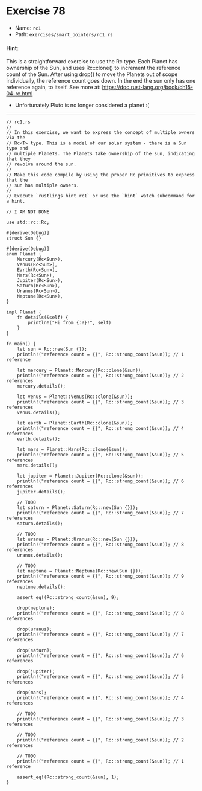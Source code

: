 # Exercise 78

- Name: ```rc1```
- Path: ```exercises/smart_pointers/rc1.rs```
#### Hint: 

This is a straightforward exercise to use the Rc<T> type. Each Planet has
ownership of the Sun, and uses Rc::clone() to increment the reference count of the Sun.
After using drop() to move the Planets out of scope individually, the reference count goes down.
In the end the sun only has one reference again, to itself. See more at:
https://doc.rust-lang.org/book/ch15-04-rc.html

* Unfortunately Pluto is no longer considered a planet :(



---



```rust,editable
// rc1.rs
//
// In this exercise, we want to express the concept of multiple owners via the
// Rc<T> type. This is a model of our solar system - there is a Sun type and
// multiple Planets. The Planets take ownership of the sun, indicating that they
// revolve around the sun.
//
// Make this code compile by using the proper Rc primitives to express that the
// sun has multiple owners.
//
// Execute `rustlings hint rc1` or use the `hint` watch subcommand for a hint.

// I AM NOT DONE

use std::rc::Rc;

#[derive(Debug)]
struct Sun {}

#[derive(Debug)]
enum Planet {
    Mercury(Rc<Sun>),
    Venus(Rc<Sun>),
    Earth(Rc<Sun>),
    Mars(Rc<Sun>),
    Jupiter(Rc<Sun>),
    Saturn(Rc<Sun>),
    Uranus(Rc<Sun>),
    Neptune(Rc<Sun>),
}

impl Planet {
    fn details(&self) {
        println!("Hi from {:?}!", self)
    }
}

fn main() {
    let sun = Rc::new(Sun {});
    println!("reference count = {}", Rc::strong_count(&sun)); // 1 reference

    let mercury = Planet::Mercury(Rc::clone(&sun));
    println!("reference count = {}", Rc::strong_count(&sun)); // 2 references
    mercury.details();

    let venus = Planet::Venus(Rc::clone(&sun));
    println!("reference count = {}", Rc::strong_count(&sun)); // 3 references
    venus.details();

    let earth = Planet::Earth(Rc::clone(&sun));
    println!("reference count = {}", Rc::strong_count(&sun)); // 4 references
    earth.details();

    let mars = Planet::Mars(Rc::clone(&sun));
    println!("reference count = {}", Rc::strong_count(&sun)); // 5 references
    mars.details();

    let jupiter = Planet::Jupiter(Rc::clone(&sun));
    println!("reference count = {}", Rc::strong_count(&sun)); // 6 references
    jupiter.details();

    // TODO
    let saturn = Planet::Saturn(Rc::new(Sun {}));
    println!("reference count = {}", Rc::strong_count(&sun)); // 7 references
    saturn.details();

    // TODO
    let uranus = Planet::Uranus(Rc::new(Sun {}));
    println!("reference count = {}", Rc::strong_count(&sun)); // 8 references
    uranus.details();

    // TODO
    let neptune = Planet::Neptune(Rc::new(Sun {}));
    println!("reference count = {}", Rc::strong_count(&sun)); // 9 references
    neptune.details();

    assert_eq!(Rc::strong_count(&sun), 9);

    drop(neptune);
    println!("reference count = {}", Rc::strong_count(&sun)); // 8 references

    drop(uranus);
    println!("reference count = {}", Rc::strong_count(&sun)); // 7 references

    drop(saturn);
    println!("reference count = {}", Rc::strong_count(&sun)); // 6 references

    drop(jupiter);
    println!("reference count = {}", Rc::strong_count(&sun)); // 5 references

    drop(mars);
    println!("reference count = {}", Rc::strong_count(&sun)); // 4 references

    // TODO
    println!("reference count = {}", Rc::strong_count(&sun)); // 3 references

    // TODO
    println!("reference count = {}", Rc::strong_count(&sun)); // 2 references

    // TODO
    println!("reference count = {}", Rc::strong_count(&sun)); // 1 reference

    assert_eq!(Rc::strong_count(&sun), 1);
}

```
